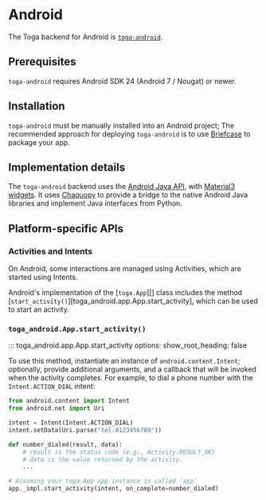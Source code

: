# Android

The Toga backend for Android is [`toga-android`](https://github.com/beeware/toga/tree/main/android).

## Prerequisites

`toga-android` requires Android SDK 24 (Android 7 / Nougat) or newer.

## Installation

`toga-android` must be manually installed into an Android project; The recommended approach for deploying `toga-android` is to use [Briefcase](https://briefcase.readthedocs.org) to package your app.

## Implementation details

The `toga-android` backend uses the [Android Java API](https://developer.android.com/reference), with [Material3 widgets](https://m3.material.io). It uses [Chaquopy](https://chaquo.com/chaquopy/) to provide a bridge to the native Android Java libraries and implement Java interfaces from Python.

## Platform-specific APIs

### Activities and Intents

On Android, some interactions are managed using Activities, which are started using Intents.

Android's implementation of the [`toga.App`][] class includes the method [`start_activity()`][toga_android.app.App.start_activity], which can be used to start an activity.

### `toga_android.App.start_activity()`

::: toga_android.app.App.start_activity
    options:
        show_root_heading: false

To use this method, instantiate an instance of `android.content.Intent`; optionally, provide additional arguments, and a callback that will be invoked when the activity completes. For example, to dial a phone number with the `Intent.ACTION_DIAL` intent:

```python
from android.content import Intent
from android.net import Uri

intent = Intent(Intent.ACTION_DIAL)
intent.setData(Uri.parse("tel:0123456789"))

def number_dialed(result, data):
    # result is the status code (e.g., Activity.RESULT_OK)
    # data is the value returned by the activity.
    ...

# Assuming your toga.App app instance is called `app`
app._impl.start_activity(intent, on_complete=number_dialed)
```
